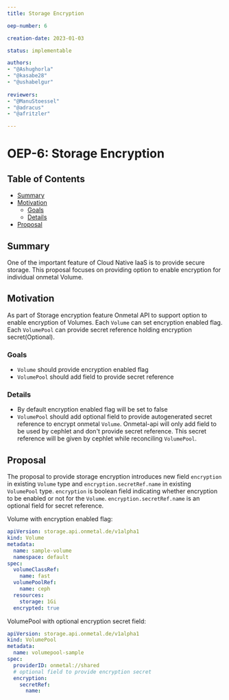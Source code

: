```yaml
---
title: Storage Encryption

oep-number: 6

creation-date: 2023-01-03

status: implementable

authors:
- "@Ashughorla"
- "@kasabe28"
- "@ushabelgur"
  
reviewers:
- "@ManuStoessel"
- "@adracus"
- "@afritzler"

---
```


# OEP-6: Storage Encryption

## Table of Contents

- [Summary](#summary)
- [Motivation](#motivation)
    - [Goals](#goals)
    - [Details](#Details)
- [Proposal](#proposal)

## Summary
One of the important feature of Cloud Native IaaS is to provide secure storage. This proposal focuses on providing option to enable encryption for individual onmetal Volume.

## Motivation
As part of Storage encryption feature Onmetal API to support option to enable encryption of Volumes. Each `Volume` can set encryption enabled flag. Each `VolumePool` can provide secret reference holding encryption secret(Optional).

### Goals
  - `Volume` should provide encryption enabled flag
  - `VolumePool` should add field to provide secret reference

### Details
  - By default encryption enabled flag will be set to false
  - `VolumePool` should add optional field to provide autogenerated secret reference to encrypt onmetal `Volume`. Onmetal-api will only add field to be used by cephlet and don't provide secret reference. This secret reference will be given by cephlet while reconciling `VolumePool`.

## Proposal
The proposal to provide storage encryption introduces new field `encryption` in existing `Volume` type and `encryption.secretRef.name` in existing `VolumePool` type. `encryption` is boolean field indicating whether encryption to be enabled or not for the `Volume`. `encryption.secretRef.name` is an optional field for secret reference.

Volume with encryption enabled flag:

[//]: # (@formatter:off)
```yaml
apiVersion: storage.api.onmetal.de/v1alpha1
kind: Volume
metadata:
  name: sample-volume
  namespace: default
spec:
  volumeClassRef:
    name: fast
  volumePoolRef:
    name: ceph
  resources:
    storage: 1Gi
  encrypted: true
```
[//]: # (@formatter:on)

VolumePool with optional encryption secret field:

[//]: # (@formatter:off)
```yaml
apiVersion: storage.api.onmetal.de/v1alpha1
kind: VolumePool
metadata:
  name: volumepool-sample
spec:
  providerID: onmetal://shared
  # optional field to provide encryption secret
  encryption:
    secretRef:
      name:
```
[//]: # (@formatter:on)